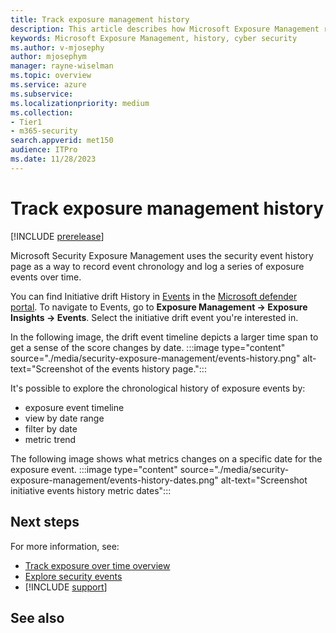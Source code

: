 ```yaml
---
title: Track exposure management history
description: This article describes how Microsoft Exposure Management records history.
keywords: Microsoft Exposure Management, history, cyber security
ms.author: v-mjosephy
author: mjosephym
manager: rayne-wiselman
ms.topic: overview
ms.service: azure
ms.subservice:
ms.localizationpriority: medium
ms.collection: 
- Tier1
- m365-security
search.appverid: met150
audience: ITPro
ms.date: 11/28/2023
---
```


# Track exposure management history

[!INCLUDE [prerelease](../includes//prerelease.md)]

Microsoft Security Exposure Management uses the security event history page as a way to record event chronology and log a series of exposure events over time.<!-- this is currently only initiative/ initiative drift history is it supposed to be other items? -->

You can find Initiative drift History in [Events](https://security.microsoft.com/exposure-events) in the [Microsoft defender portal](https://security.microsoft.com/). To navigate to Events, go to **Exposure Management -> Exposure Insights -> Events**. Select the initiative drift event you're interested in.

In the following image, the drift event timeline depicts a larger time span to get a sense of the score changes by date.
:::image type="content" source="./media/security-exposure-management/events-history.png" alt-text="Screenshot of the events history page.":::

It's possible to explore the chronological history of exposure events by:

- exposure event timeline
- view by date range
- filter by date
- metric trend

The following image shows what metrics changes on a specific date for the exposure event.
:::image type="content" source="./media/security-exposure-management/events-history-dates.png" alt-text="Screenshot initiative events history metric dates":::

<!--what specifically is the score telling you, is there more information for metric trend -->
## Next steps

For more information, see:

- [Track exposure over time overview](track-exposure-over-time-overview.md)
- [Explore security events](security-events.md)
- [!INCLUDE [support](../includes//support.md)]

## See also
